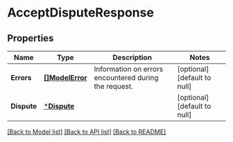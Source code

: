 # AcceptDisputeResponse

## Properties
Name | Type | Description | Notes
------------ | ------------- | ------------- | -------------
**Errors** | [**[]ModelError**](Error.md) | Information on errors encountered during the request. | [optional] [default to null]
**Dispute** | [***Dispute**](Dispute.md) |  | [optional] [default to null]

[[Back to Model list]](../README.md#documentation-for-models) [[Back to API list]](../README.md#documentation-for-api-endpoints) [[Back to README]](../README.md)


